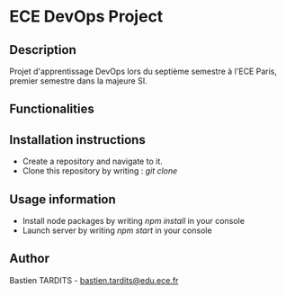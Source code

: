 # ECE DevOps Project

## Description

Projet d'apprentissage DevOps lors du septième semestre à l'ECE Paris, premier semestre dans la majeure SI.

## Functionalities

## Installation instructions

* Create a repository and navigate to it.
* Clone this repository by writing : *git clone*

## Usage information

* Install node packages by writing *npm install* in your console
* Launch server by writing *npm start* in your console

## Author

Bastien TARDITS - <bastien.tardits@edu.ece.fr>
